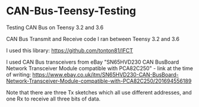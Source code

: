 # CAN-Bus-Teensy-Testing
Testing CAN Bus on Teensy 3.2 and 3.6

CAN Bus Transmit and Receive code I ran between Teensy 3.2 and 3.6

I used this library: https://github.com/tonton81/IFCT

I used CAN Bus transceivers from eBay "SN65HVD230 CAN BusBoard Network Transceiver Module compatible with PCA82C250" - link at the time of writing: https://www.ebay.co.uk/itm/SN65HVD230-CAN-BusBoard-Network-Transceiver-Module-compatible-with-PCA82C250/201694556189

Note that there are three Tx sketches which all use different addresses, and one Rx to receive all three bits of data.

